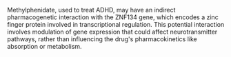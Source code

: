 Methylphenidate, used to treat ADHD, may have an indirect pharmacogenetic interaction with the ZNF134 gene, which encodes a zinc finger protein involved in transcriptional regulation. This potential interaction involves modulation of gene expression that could affect neurotransmitter pathways, rather than influencing the drug's pharmacokinetics like absorption or metabolism.